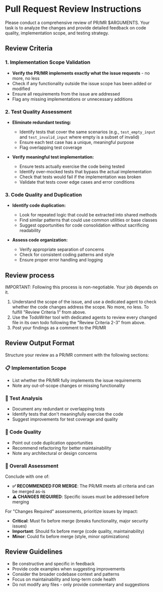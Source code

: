 # Pull Request Review Instructions

Please conduct a comprehensive review of PR/MR $ARGUMENTS. Your task is to analyze the changes and provide detailed feedback on code quality, implementation scope, and testing strategy.

## Review Criteria

### 1. Implementation Scope Validation
- **Verify the PR/MR implements exactly what the issue requests** - no more, no less
- Check if any functionality outside the issue scope has been added or modified
- Ensure all requirements from the issue are addressed
- Flag any missing implementations or unnecessary additions

### 2. Test Quality Assessment
- **Eliminate redundant testing:**
  - Identify tests that cover the same scenarios (e.g., `test_empty_input` and `test_invalid_input` where empty is a subset of invalid)
  - Ensure each test case has a unique, meaningful purpose
  - Flag overlapping test coverage

- **Verify meaningful test implementation:**
  - Ensure tests actually exercise the code being tested
  - Identify over-mocked tests that bypass the actual implementation
  - Check that tests would fail if the implementation was broken
  - Validate that tests cover edge cases and error conditions

### 3. Code Quality and Duplication
- **Identify code duplication:**
  - Look for repeated logic that could be extracted into shared methods
  - Find similar patterns that could use common utilities or base classes
  - Suggest opportunities for code consolidation without sacrificing readability

- **Assess code organization:**
  - Verify appropriate separation of concerns
  - Check for consistent coding patterns and style
  - Ensure proper error handling and logging

## Review process

IMPORTANT: Following this process is non-negotiable. Your job depends on it.

1. Understand the scope of the issue, and use a dedicated agent to check whether the code changes address the scope. No more, no less. To fulfill "Review Criteria 1" from above.
2. Use the TodoWriter tool with dedicated agents to review every changed file in its own todo following the "Review Criteria 2-3" from above.
3. Post your findings as a comment to the PR/MR

## Review Output Format

Structure your review as a PR/MR comment with the following sections:

### 📋 Implementation Scope
- List whether the PR/MR fully implements the issue requirements
- Note any out-of-scope changes or missing functionality

### 🧪 Test Analysis
- Document any redundant or overlapping tests
- Identify tests that don't meaningfully exercise the code
- Suggest improvements for test coverage and quality

### 🔄 Code Quality
- Point out code duplication opportunities
- Recommend refactoring for better maintainability
- Note any architectural or design concerns

### 🎯 Overall Assessment
Conclude with one of:
- **✅ RECOMMENDED FOR MERGE**: The PR/MR meets all criteria and can be merged as-is
- **⚠️ CHANGES REQUIRED**: Specific issues must be addressed before merging

For "Changes Required" assessments, prioritize issues by impact:
- **Critical**: Must fix before merge (breaks functionality, major security issues)
- **Important**: Should fix before merge (code quality, maintainability)
- **Minor**: Could fix before merge (style, minor optimizations)

## Review Guidelines
- Be constructive and specific in feedback
- Provide code examples when suggesting improvements
- Consider the broader codebase context and patterns
- Focus on maintainability and long-term code health
- Do not modify any files - only provide commentary and suggestions
